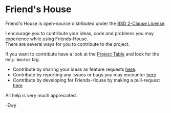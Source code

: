 # Friend's House #

Friend's House is open-source distributed under
the [BSD 2-Clause License](https://github.com/EwyBoy/Friends-House/blob/master/LICENSE).

I encourage you to contribute your ideas, code and problems you may experience while using Friends-House.  
There are several ways for you to contribute to the project.

If you want to contribute have a look at
the [Project Table](https://github.com/EwyBoy/Friends-House/projects/1?fullscreen=true) and look for the `Help Wanted`
tag.

* Contribute by sharing your ideas as feature
  requests [here](https://github.com/EwyBoy/Friends-House/issues/new?assignees=EwyBoy&labels=Compatibility+Request&template=compatibility-request.md&title=%5BCompatibility%5D+MOD-NAME).
* Contribute by reporting any issues or bugs you may
  encounter [here](https://github.com/EwyBoy/Friends-House/issues/new?assignees=EwyBoy&labels=bug&template=bug_report.md&title=%5BBug%5D+Relevant+title+here)
* Contribute by developing for Friends-House by making a
  pull-request [here](https://github.com/EwyBoy/Friends-House/pulls)

All help is very much appreciated.

-Ewy
